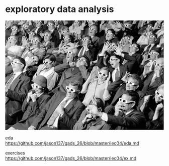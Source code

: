 # exploratory data analysis

<p align="center">
<img src="../images/glasses.jpg">

eda  
https://github.com/jason137/gads_26/blob/master/lec04/eda.md  

exercises  
https://github.com/jason137/gads_26/blob/master/lec04/ex.md
